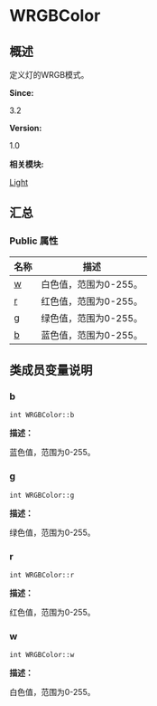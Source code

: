# WRGBColor


## **概述**

定义灯的WRGB模式。

**Since:**

3.2

**Version:**

1.0

**相关模块:**

[Light](light.md)


## **汇总**


### Public 属性

  | 名称 | 描述 | 
| -------- | -------- |
| [w](#w) | 白色值，范围为0-255。 | 
| [r](#r) | 红色值，范围为0-255。 | 
| [g](#g) | 绿色值，范围为0-255。 | 
| [b](#b) | 蓝色值，范围为0-255。 | 


## **类成员变量说明**


### b

  
```
int WRGBColor::b
```

**描述：**

蓝色值，范围为0-255。


### g

  
```
int WRGBColor::g
```

**描述：**

绿色值，范围为0-255。


### r

  
```
int WRGBColor::r
```

**描述：**

红色值，范围为0-255。


### w

  
```
int WRGBColor::w
```

**描述：**

白色值，范围为0-255。
